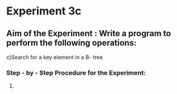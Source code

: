 # Experiment 3c
## Aim of the Experiment : Write a program to perform the following operations:
c)Search for a key element in a B- tree

### Step - by - Step Procedure for the Experiment:
1.
